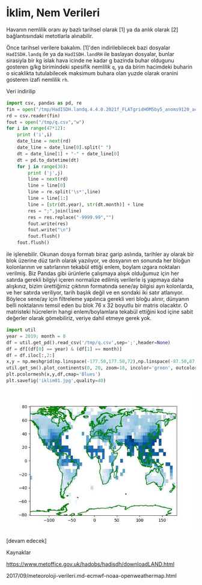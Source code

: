# İklim, Nem Verileri

Havanın nemlilik oranı ay bazlı tarihsel olarak [1] ya da anlık olarak [2]
bağlantısındaki metotlarla alınabilir.

Önce tarihsel verilere bakalım. [1]'den indirilebilecek bazi dosyalar
`HadISDH.landq` ile ya da `HadISDH.landRH` ile baslayan dosyalar,
bunlar sirasiyla bir kg islak hava icinde ne kadar g bazinda buhar
oldugunu gosteren g/kg birimindeki spesifik nemlilik `q`, ya da birim
hacimdeki buharin o sicaklikta tutulabilecek maksimum buhara olan
yuzde olarak oranini gosteren izafi nemlilik `rh`.

Veri indirilip

```python
import csv, pandas as pd, re
fin = open("/tmp/HadISDH.landq.4.4.0.2021f_FLATgridHOM5by5_anoms9120_actuals.dat")
rd = csv.reader(fin)
fout = open("/tmp/q.csv","w")
for i in range(47*12):
    print ('i',i)
    date_line = next(rd)
    date_line = date_line[0].split(" ")
    dt = date_line[1] + "-" + date_line[0]
    dt = pd.to_datetime(dt)
    for j in range(36):
        print ('j',j)
        line = next(rd)
        line = line[0]
        line = re.split('\s*',line)
        line = line[1:]
        line = [str(dt.year), str(dt.month)] + line
        res = ";".join(line)
        res = res.replace("-9999.99","")
        fout.write(res)
        fout.write("\n")
        fout.flush()
    fout.flush()
```

ile işlenebilir. Okunan dosya formatı biraz garip aslında, tarihler ay
olarak bir blok üzerine düz tarih olarak yazılıyor, ve dosyanın en
sonunda her bloğun kolonlarının ve satırlarının tekabül ettiği enlem,
boylam ızgara noktaları verilmiş. Biz Pandas gibi ürünlerle çalışmaya
alışık olduğumuz için her satırda gerekli bilgiyi içeren normalize
edilmiş verilerle iş yapmaya daha alışkınız, bizim ürettiğimiz
çıktının formatında sene/ay bilgisi ayrı kolonlarda, ve her satırda
veriliyor, tarih başlık değil ve en sondaki iki satır atlanıyor.
Böylece sene/ay için filtreleme yapılınca gerekli veri bloğu
alınır, dünyanın belli noktalarını temsil eden bu blok 76 x 32
boyutlu bir matris olacaktır. O matristeki hücrelerin hangi
enlem/boylamlara tekabül ettiğini kod içine sabit değerler olarak
gömebiliriz, veriye dahil etmeye gerek yok.

```python
import util 
year = 2019; month = 8
df = util.get_pd().read_csv('/tmp/q.csv',sep=';',header=None)
df = df[(df[0] == year) & (df[1] == month)]
df = df.iloc[:,2:]
x,y = np.meshgrid(np.linspace(-177.50,177.50,72),np.linspace(-87.50,87.50,36))
util.get_sm().plot_continents(0, 20, zoom=18, incolor='green', outcolor='white', fill=False)
plt.pcolormesh(x,y,df,cmap='Blues')
plt.savefig('iklim01.jpg',quality=40)
```

![](iklim01.jpg)








[devam edecek]

Kaynaklar

https://www.metoffice.gov.uk/hadobs/hadisdh/downloadLAND.html

2017/09/meteoroloji-verileri.md-ecmwf-noaa-openweathermap.html

